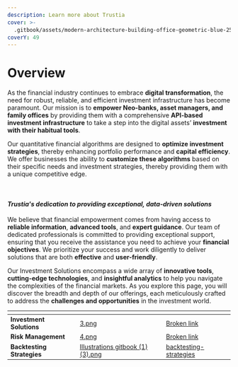 ```yaml
---
description: Learn more about Trustia
cover: >-
  .gitbook/assets/modern-architecture-building-office-geometric-blue-2560x1440-6640.jpeg
coverY: 49
---
```


# Overview

As the financial industry continues to embrace **digital transformation**, the need for robust, reliable, and efficient investment infrastructure has become paramount. Our mission is to **empower Neo-banks, asset managers, and family offices** by providing them with a comprehensive **API-based investment infrastructure** to take a step into the digital assets’ **investment with their habitual tools**.

Our quantitative financial algorithms are designed to **optimize investment strategies**, thereby enhancing portfolio performance and **capital efficiency**. We offer businesses the ability to **customize these algorithms** based on their specific needs and investment strategies, thereby providing them with a unique competitive edge.

<figure><img src=".gitbook/assets/Capture d’écran 2023-11-04 à 16.02.37.png" alt=""><figcaption></figcaption></figure>

#### _**Trustia's dedication to providing exceptional, data-driven solutions**_

We believe that financial empowerment comes from having access to **reliable information**, **advanced tools**, and **expert guidance**. Our team of dedicated professionals is committed to providing exceptional support, ensuring that you receive the assistance you need to achieve your **financial objectives**. We prioritize your success and work diligently to deliver solutions that are both **effective** and **user-friendly**.&#x20;

Our Investment Solutions encompass a wide array of **innovative tools**, **cutting-edge technologies**, and **insightful analytics** to help you navigate the complexities of the financial markets. As you explore this page, you will discover the breadth and depth of our offerings, each meticulously crafted to address the **challenges and opportunities** in the investment world.

<table data-view="cards"><thead><tr><th></th><th data-hidden data-card-cover data-type="files"></th><th data-hidden data-card-target data-type="content-ref"></th></tr></thead><tbody><tr><td><strong>Investment Solutions</strong></td><td><a href=".gitbook/assets/3.png">3.png</a></td><td><a href="broken-reference">Broken link</a></td></tr><tr><td><strong>Risk Management</strong></td><td><a href=".gitbook/assets/4.png">4.png</a></td><td><a href="broken-reference">Broken link</a></td></tr><tr><td><strong>Backtesting Strategies</strong></td><td><a href=".gitbook/assets/Illustrations gitbook (1) (3).png">Illustrations gitbook (1) (3).png</a></td><td><a href="risk-management/backtesting-strategies/">backtesting-strategies</a></td></tr></tbody></table>
